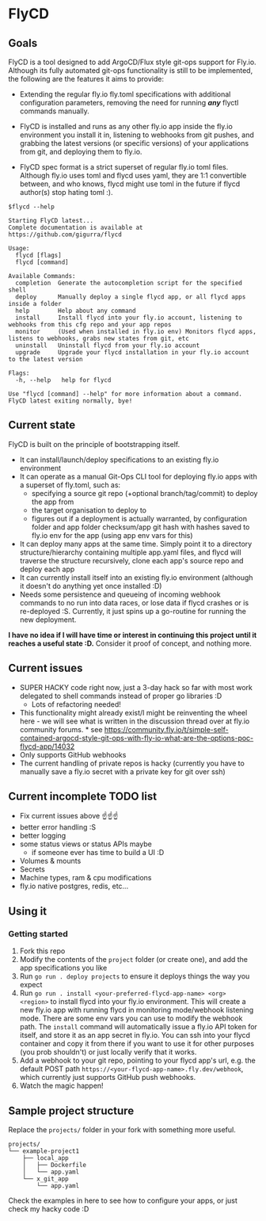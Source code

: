 # FlyCD

## Goals

FlyCD is a tool designed to add ArgoCD/Flux style git-ops support for Fly.io. Although its fully automated git-ops
functionality is still to be implemented, the following are the features it aims to provide:

* Extending the regular fly.io fly.toml specifications with additional configuration parameters,
  removing the need for running **_any_** flyctl commands manually.

* FlyCD is installed and runs as any other fly.io app inside the fly.io environment you install it in, listening to
  webhooks from git pushes,
  and grabbing the latest versions (or specific versions) of your applications from git, and deploying them to fly.io.

* FlyCD spec format is a strict superset of regular fly.io toml files. Although fly.io uses toml and flycd uses yaml,
  they are 1:1 convertible between, and who knows, flycd might use toml in the future if flycd author(s) stop hating
  toml :).

```
$flycd --help

Starting FlyCD latest...
Complete documentation is available at https://github.com/gigurra/flycd

Usage:
  flycd [flags]
  flycd [command]

Available Commands:
  completion  Generate the autocompletion script for the specified shell
  deploy      Manually deploy a single flycd app, or all flycd apps inside a folder
  help        Help about any command
  install     Install flycd into your fly.io account, listening to webhooks from this cfg repo and your app repos
  monitor     (Used when installed in fly.io env) Monitors flycd apps, listens to webhooks, grabs new states from git, etc
  uninstall   Uninstall flycd from your fly.io account
  upgrade     Upgrade your flycd installation in your fly.io account to the latest version

Flags:
  -h, --help   help for flycd

Use "flycd [command] --help" for more information about a command.
FlyCD latest exiting normally, bye!
```

## Current state

FlyCD is built on the principle of bootstrapping itself.

* It can install/launch/deploy specifications to an existing fly.io environment
* It can operate as a manual Git-Ops CLI tool for deploying fly.io apps with a superset of fly.toml, such as:
    * specifying a source git repo (+optional branch/tag/commit) to deploy the app from
    * the target organisation to deploy to
    * figures out if a deployment is actually warranted, by configuration folder and app folder checksum/app git hash
      with hashes saved to fly.io env for the app (using app env vars for this)
* It can deploy many apps at the same time. Simply point it to a directory structure/hierarchy containing multiple
  app.yaml files, and flycd will traverse the structure recursively, clone each app's source repo and deploy each app
* It can currently install itself into an existing fly.io environment (although it doesn't do anything yet once
  installed :D)
* Needs some persistence and queueing of incoming webhook commands to no run into data races, or lose data if flycd
  crashes or is re-deployed :S. Currently, it just spins up a go-routine for running the new deployment.

**I have no idea if I will have time or interest in continuing this project until it reaches a useful state :D.**
Consider it proof of concept, and nothing more.

## Current issues

* SUPER HACKY code right now, just a 3-day hack so far with most work delegated to shell commands instead of proper go
  libraries :D
    * Lots of refactoring needed!
* This functionality might already exist/I might be reinventing the wheel here - we will see what is written in the
  discussion thread over at fly.io community forums.
    *
  see https://community.fly.io/t/simple-self-contained-argocd-style-git-ops-with-fly-io-what-are-the-options-poc-flycd-app/14032
* Only supports GitHub webhooks
* The current handling of private repos is hacky (currently you have to manually save a fly.io secret with a private key
  for git over ssh)

## Current incomplete TODO list

* Fix current issues above ☝️☝️☝️
* better error handling :S
* better logging
* some status views or status APIs maybe
    * if someone ever has time to build a UI :D
* Volumes & mounts
* Secrets
* Machine types, ram & cpu modifications
* fly.io native postgres, redis, etc...

## Using it

### Getting started

1. Fork this repo
2. Modify the contents of the `project` folder (or create one), and add the app specifications you like
3. Run `go run . deploy projects` to ensure it deploys things the way you expect
4. Run `go run . install <your-preferred-flycd-app-name> <org> <region>` to install flycd into your fly.io environment.
   This will create a new fly.io app with <your-preferred-flycd-app-name> running flycd in monitoring mode/webhook
   listening mode. There are some env vars you can use to modify the webhook path. The `install` command will
   automatically issue a fly.io API token for itself, and store it as an app secret in fly.io. You can ssh into your
   flycd container and copy it from there if you want to use it for other purposes (you prob shouldn't) or just locally
   verify that it works.
5. Add a webhook to your git repo, pointing to your flycd app's url,
   e.g. the default POST path `https://<your-flycd-app-name>.fly.dev/webhook`, which currently just supports GitHub push
   webhooks.
6. Watch the magic happen!

## Sample project structure

Replace the `projects/` folder in your fork with something more useful.

```
projects/
└── example-project1
    ├── local_app
    │   ├── Dockerfile
    │   └── app.yaml
    └── x_git_app
        └── app.yaml
```

Check the examples in here to see how to configure your apps, or just check my hacky code :D